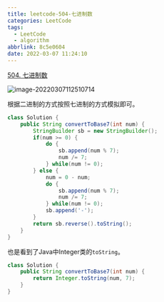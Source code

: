 ```yaml
---
title: leetcode-504-七进制数
categories: LeetCode
tags:
  - LeetCode
  - algorithm
abbrlink: 8c5e0604
date: 2022-03-07 11:24:10
---
```


[504. 七进制数](https://leetcode-cn.com/problems/base-7/)

![image-20220307112510714](https://gitee.com/cao_ziqiang/img/raw/master/20220307112510.png)

根据二进制的方式按照七进制的方式模拟即可。

```java
class Solution {
    public String convertToBase7(int num) {
        StringBuilder sb = new StringBuilder();
        if(num >= 0) {
            do {
                sb.append(num % 7);
                num /= 7;
            } while(num != 0);
        } else {
            num = 0 - num;
            do {
                sb.append(num % 7);
                num /= 7;
            } while(num != 0);
            sb.append('-');
        }
        return sb.reverse().toString();
    }
}
```

也是看到了Java中Integer类的`toString`。

```java
class Solution {
    public String convertToBase7(int num) {
        return Integer.toString(num, 7);
    }
}
```


